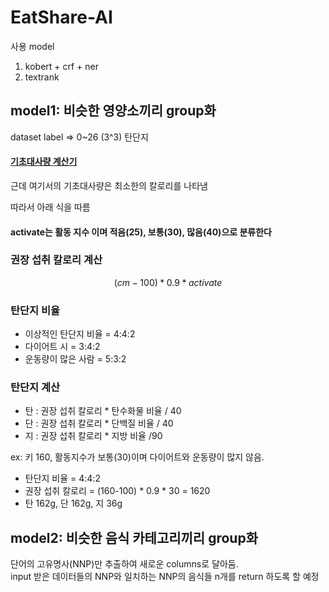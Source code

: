 # EatShare-AI
사용 model
1. kobert + crf + ner
2. textrank
## model1: 비슷한 영양소끼리 group화
dataset label => 0~26 (3^3)
탄단지

#### [기초대사량 계산기](https://u-health.dobong.go.kr/hcal/metabolism.asp)
근데 여기서의 기초대사량은 최소한의 칼로리를 나타냄

따라서 아래 식을 따름
#### activate는 활동 지수 이며 적음(25), 보통(30), 많음(40)으로 분류한다
### 권장 섭취 칼로리 계산
$$ (cm - 100) * 0.9 * activate $$


### 탄단지 비율
- 이상적인 탄단지 비율 = 4:4:2
- 다이어트 시 = 3:4:2
- 운동량이 많은 사람 = 5:3:2

### 탄단지 계산
- 탄 : 권장 섭취 칼로리 * 탄수화물 비율 / 40
- 단 : 권장 섭취 칼로리 * 단백질 비율 / 40
- 지 : 권장 섭취 칼로리 * 지방 비율 /90

ex: 키 160, 활동지수가 보통(30)이며 다이어트와 운동량이 많지 않음.
- 탄단지 비율 = 4:4:2
- 권장 섭취 칼로리 = (160-100) * 0.9 * 30 = 1620
- 탄 162g, 단 162g, 지 36g

## model2: 비슷한 음식 카테고리끼리 group화
단어의 고유명사(NNP)만 추출하여 새로운 columns로 달아둠.  
input 받은 데이터들의 NNP와 일치하는 NNP의 음식들 n개를 return 하도록 할 예정